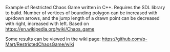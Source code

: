 ﻿Example of Restricted Chaos Game written in C++. Requires the SDL library to build. 
Number of vertices of bounding polygon can be increased with up/down arrows, and the jump length of a drawn point can be decreased with right, increased with left.
Based on https://en.wikipedia.org/wiki/Chaos_game

Some results can be viewed in the wiki page: https://github.com/p-Mart/RestrictedChaosGame/wiki
